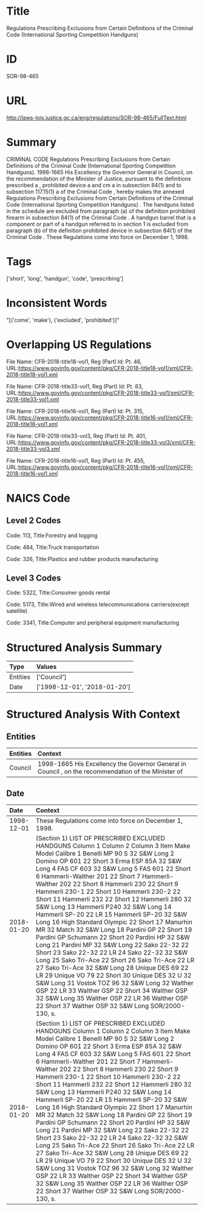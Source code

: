 # Title
Regulations Prescribing Exclusions from Certain Definitions of the Criminal Code (International Sporting Competition Handguns)


# ID
SOR-98-465

# URL
http://laws-lois.justice.gc.ca/eng/regulations/SOR-98-465/FullText.html


# Summary
CRIMINAL CODE Regulations Prescribing Exclusions from Certain Definitions of the Criminal Code (International Sporting Competition Handguns).
1998-1665 His Excellency the Governor General in Council, on the recommendation of the Minister of Justice, pursuant to the definitions  prescribed a ,  prohibited device a  and  cm a  in subsection 84(1) and to subsection 117.15(1) a  of the  Criminal Code , hereby makes the annexed  Regulations Prescribing Exclusions from Certain Definitions of the Criminal Code (International Sporting Competition Handguns) .
The handguns listed in the schedule are excluded from paragraph (a) of the definition  prohibited firearm  in subsection 84(1) of the  Criminal Code .
A handgun barrel that is a component or part of a handgun referred to in section 1 is excluded from paragraph (b) of the definition  prohibited device  in subsection 84(1) of the  Criminal Code .
These Regulations come into force on December 1, 1998.


# Tags
['short', 'long', 'handgun', 'code', 'prescribing']


# Inconsistent Words
"[('come', 'make'), ('excluded', 'prohibited')]"


# Overlapping US Regulations
File Name: CFR-2018-title18-vol1, Reg (Part) Id: Pt. 46, URL:https://www.govinfo.gov/content/pkg/CFR-2018-title18-vol1/xml/CFR-2018-title18-vol1.xml

File Name: CFR-2018-title33-vol1, Reg (Part) Id: Pt. 83, URL:https://www.govinfo.gov/content/pkg/CFR-2018-title33-vol1/xml/CFR-2018-title33-vol1.xml

File Name: CFR-2018-title16-vol1, Reg (Part) Id: Pt. 315, URL:https://www.govinfo.gov/content/pkg/CFR-2018-title16-vol1/xml/CFR-2018-title16-vol1.xml

File Name: CFR-2018-title33-vol3, Reg (Part) Id: Pt. 401, URL:https://www.govinfo.gov/content/pkg/CFR-2018-title33-vol3/xml/CFR-2018-title33-vol3.xml

File Name: CFR-2018-title16-vol1, Reg (Part) Id: Pt. 455, URL:https://www.govinfo.gov/content/pkg/CFR-2018-title16-vol1/xml/CFR-2018-title16-vol1.xml




# NAICS Code
## Level 2 Codes
Code: 113, Title:Forestry and logging

Code: 484, Title:Truck transportation

Code: 326, Title:Plastics and rubber products manufacturing




## Level 3 Codes
Code: 5322, Title:Consumer goods rental

Code: 5173, Title:Wired and wireless telecommunications carriers(except satellite)

Code: 3341, Title:Computer and peripheral equipment manufacturing







# Structured Analysis Summary
| Type     | Values                       |
|:---------|:-----------------------------|
| Entities | ['Council']                  |
| Date     | ['1998-12-01', '2018-01-20'] |


# Structured Analysis With Context
 


## Entities
| Entities   | Context                                                                                              |
|:-----------|:-----------------------------------------------------------------------------------------------------|
| Council    | 1998-1665 His Excellency the Governor General in  Council , on the recommendation of the Minister of |


## Date
| Date       | Context                                                                                                                                                                                                                                                                                                                                                                                                                                                                                                                                                                                                                                                                                                                                                                                                                                                                                                                                                                                                                                                                                                                              |
|:-----------|:-------------------------------------------------------------------------------------------------------------------------------------------------------------------------------------------------------------------------------------------------------------------------------------------------------------------------------------------------------------------------------------------------------------------------------------------------------------------------------------------------------------------------------------------------------------------------------------------------------------------------------------------------------------------------------------------------------------------------------------------------------------------------------------------------------------------------------------------------------------------------------------------------------------------------------------------------------------------------------------------------------------------------------------------------------------------------------------------------------------------------------------|
| 1998-12-01 | These Regulations come into force on December 1, 1998.                                                                                                                                                                                                                                                                                                                                                                                                                                                                                                                                                                                                                                                                                                                                                                                                                                                                                                                                                                                                                                                                               |
| 2018-01-20 | (Section 1) LIST OF PRESCRIBED EXCLUDED HANDGUNS Column 1 Column 2 Column 3 Item Make Model Calibre 1 Benelli MP 90 S 32 S&W Long 2 Domino OP 601 22 Short 3 Erma ESP 85A 32 S&W Long 4 FAS CF 603 32 S&W Long 5 FAS 601 22 Short 6 Hammerli-Walther 201 22 Short 7 Hammerli-Walther 202 22 Short 8 Hammerli 230 22 Short 9 Hammerli 230-1 22 Short 10 Hammerli 230-2 22 Short 11 Hammerli 232 22 Short 12 Hammerli 280 32 S&W Long 13 Hammerli P240 32 S&W Long 14 Hammerli SP-20 22 LR 15 Hammerli SP-20 32 S&W Long 16 High Standard Olympic 22 Short 17 Manurhin MR 32 Match 32 S&W Long 18 Pardini GP 22 Short 19 Pardini GP Schumann 22 Short 20 Pardini HP 32 S&W Long 21 Pardini MP 32 S&W Long 22 Sako 22-32 22 Short 23 Sako 22-32 22 LR 24 Sako 22-32 32 S&W Long 25 Sako Tri-Ace 22 Short 26 Sako Tri-Ace 22 LR 27 Sako Tri-Ace 32 S&W Long 28 Unique DES 69 22 LR 29 Unique VO 79 22 Short 30 Unique DES 32 U 32 S&W Long 31 Vostok TOZ 96 32 S&W Long 32 Walther GSP 22 LR 33 Walther GSP 22 Short 34 Walther GSP 32 S&W Long 35 Walther OSP 22 LR 36 Walther OSP 22 Short 37 Walther OSP 32 S&W Long SOR/2000-130, s. |
| 2018-01-20 | (Section 1) LIST OF PRESCRIBED EXCLUDED HANDGUNS Column 1 Column 2 Column 3 Item Make Model Calibre 1 Benelli MP 90 S 32 S&W Long 2 Domino OP 601 22 Short 3 Erma ESP 85A 32 S&W Long 4 FAS CF 603 32 S&W Long 5 FAS 601 22 Short 6 Hammerli-Walther 201 22 Short 7 Hammerli-Walther 202 22 Short 8 Hammerli 230 22 Short 9 Hammerli 230-1 22 Short 10 Hammerli 230-2 22 Short 11 Hammerli 232 22 Short 12 Hammerli 280 32 S&W Long 13 Hammerli P240 32 S&W Long 14 Hammerli SP-20 22 LR 15 Hammerli SP-20 32 S&W Long 16 High Standard Olympic 22 Short 17 Manurhin MR 32 Match 32 S&W Long 18 Pardini GP 22 Short 19 Pardini GP Schumann 22 Short 20 Pardini HP 32 S&W Long 21 Pardini MP 32 S&W Long 22 Sako 22-32 22 Short 23 Sako 22-32 22 LR 24 Sako 22-32 32 S&W Long 25 Sako Tri-Ace 22 Short 26 Sako Tri-Ace 22 LR 27 Sako Tri-Ace 32 S&W Long 28 Unique DES 69 22 LR 29 Unique VO 79 22 Short 30 Unique DES 32 U 32 S&W Long 31 Vostok TOZ 96 32 S&W Long 32 Walther GSP 22 LR 33 Walther GSP 22 Short 34 Walther GSP 32 S&W Long 35 Walther OSP 22 LR 36 Walther OSP 22 Short 37 Walther OSP 32 S&W Long SOR/2000-130, s. |


